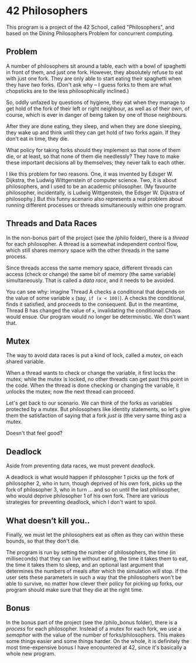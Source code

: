 # 42 Philosophers

This program is a project of the 42 School, called "Philosophers", and based on the Dining Philosophers Problem for concurrent computing.


## Problem

A number of philosophers sit around a table, each with a bowl of spaghetti in front of them, and just one fork.
However, they absolutely refuse to eat with just one fork.
They are only able to start eating their spaghetti when they have *two* forks.
(Don't ask why – I guess forks to them are what chopsticks are to the less philosophically inclined.)

So, oddly unfazed by questions of hygiene, they eat when they manage to get hold of the fork of their left or right neighbour, as well as of their own, of course, which is ever in danger of being taken by one of those neighbours.

After they are done eating, they sleep, and when they are done sleeping, they wake up and think until they can get hold of two forks again.
If they don't eat in time, they die.

What policy for taking forks should they implement so that none of them die, or at least, so that none of them die needlessly?
They have to make these important decisions all by themselves; they never talk to each other.

I like this problem for two reasons. 
One, it was invented by Edsger W. Dijkstra, the Ludwig Wittgenstein of computer science. 
Two, it is about philosophers, and I used to be an academic philosopher. 
(My favourite philosopher, incidentally, is Ludwig Wittgenstein, the Edsger W. Dijkstra of philosophy.)
But this funny scenario also represents a real problem about running different processes or threads simultaneously within one program.

## Threads and Data Races

In the non-bonus part of the project (see the /philo folder), there is a *thread* for each philosopher. A thread is a somewhat independent control flow, which still shares memory space with the other threads in the same process.

Since threads access the same memory space, different threads can access (check or change) the same bit of memory (the same variable) simultaneously.
That is called a *data race*, and it needs to be avoided.

You can see why: imagine Thread A checks a conditional that depends on the value of some variable `x` (say, `if (x < 100)`).
A checks the conditional, finds it satisfied, and proceeds to the consequent.
But in the meantime, Thread B has changed the value of `x`, invalidating the conditional!
Chaos would ensue.
Our program would no longer be deterministic.
We don't want that.

## Mutex

The way to avoid data races is put a kind of lock, called a *mutex*, on each shared variable.

When a thread wants to check or change the variable, it first locks the mutex; while the mutex is locked, no other threads can get past this point in the code.
When the thread is done checking or changing the variable, it unlocks the mutex; now the next thread can proceed.

Let's get back to our scenario.
We can think of the forks as variables protected by a mutex.
But philosophers like identity statements, so let's give them the satisfaction of saying that a fork *just is* (the very same thing as) a mutex.

Doesn't that feel good?

## Deadlock

Aside from preventing data races, we must prevent *deadlock*.

A deadlock is what would happen if philosopher 1 picks up the fork of philosopher 2, who in turn, though deprived of his own fork, picks up the fork of philosopher 3, who in turn ... and so on until the last philosopher, who would deprive philosopher 1 of his own fork.
There are various strategies for preventing deadlock, which I don't want to spoil.

## What doesn’t kill you..

Finally, we must let the philosophers eat as often as they can within these bounds, so that they don't die.

The program is run by setting the number of philosophers, the time (in milliseconds) that they can live without eating, the time it takes them to eat, the time it takes them to sleep, and an optional last argument that determines the numbers of meals after which the simulation will stop.
If the user sets these parameters in such a way that the philosophers won't be able to survive, no matter how clever their policy for picking up forks, our program should make sure that they die at the right time.

## Bonus

In the bonus part of the project (see the /philo_bonus folder), there is a *process* for each philosopher.
Instead of a mutex for each fork, we use a *semaphor* with the value of the number of forks/philosophers.
This makes some things easier and some things harder.
On the whole, it is definitely the most time-expensive bonus I have encountered at 42, since it's basically a whole new program.
